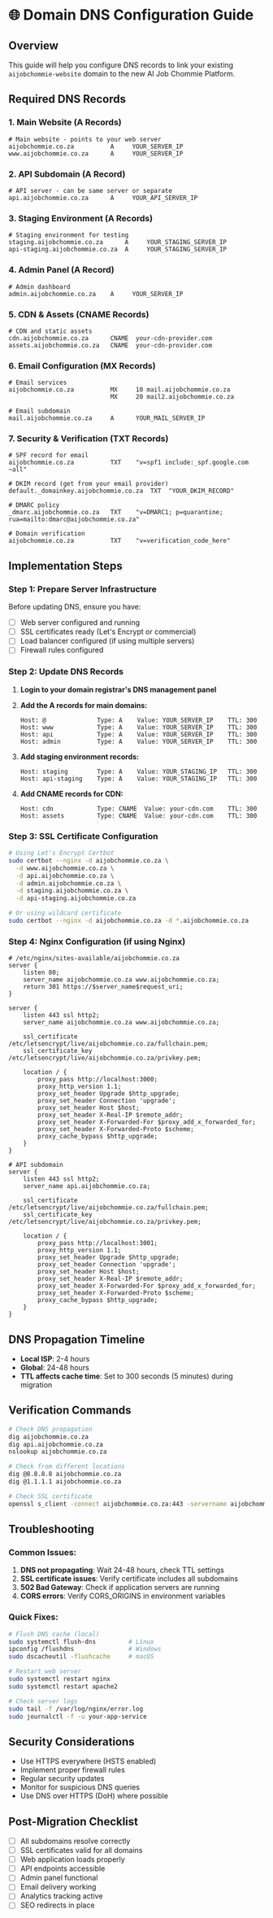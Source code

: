 # 🌐 Domain DNS Configuration Guide

## Overview
This guide will help you configure DNS records to link your existing `aijobchommie-website` domain to the new AI Job Chommie Platform.

## Required DNS Records

### 1. Main Website (A Records)
```dns
# Main website - points to your web server
aijobchommie.co.za          A     YOUR_SERVER_IP
www.aijobchommie.co.za      A     YOUR_SERVER_IP
```

### 2. API Subdomain (A Record)
```dns
# API server - can be same server or separate
api.aijobchommie.co.za      A     YOUR_API_SERVER_IP
```

### 3. Staging Environment (A Records)
```dns
# Staging environment for testing
staging.aijobchommie.co.za      A     YOUR_STAGING_SERVER_IP
api-staging.aijobchommie.co.za  A     YOUR_STAGING_SERVER_IP
```

### 4. Admin Panel (A Record)
```dns
# Admin dashboard
admin.aijobchommie.co.za    A     YOUR_SERVER_IP
```

### 5. CDN & Assets (CNAME Records)
```dns
# CDN and static assets
cdn.aijobchommie.co.za      CNAME  your-cdn-provider.com
assets.aijobchommie.co.za   CNAME  your-cdn-provider.com
```

### 6. Email Configuration (MX Records)
```dns
# Email services
aijobchommie.co.za          MX     10 mail.aijobchommie.co.za
                            MX     20 mail2.aijobchommie.co.za

# Email subdomain
mail.aijobchommie.co.za     A      YOUR_MAIL_SERVER_IP
```

### 7. Security & Verification (TXT Records)
```dns
# SPF record for email
aijobchommie.co.za          TXT    "v=spf1 include:_spf.google.com ~all"

# DKIM record (get from your email provider)
default._domainkey.aijobchommie.co.za  TXT  "YOUR_DKIM_RECORD"

# DMARC policy
_dmarc.aijobchommie.co.za   TXT    "v=DMARC1; p=quarantine; rua=mailto:dmarc@aijobchommie.co.za"

# Domain verification
aijobchommie.co.za          TXT    "v=verification_code_here"
```

## Implementation Steps

### Step 1: Prepare Server Infrastructure
Before updating DNS, ensure you have:
- [ ] Web server configured and running
- [ ] SSL certificates ready (Let's Encrypt or commercial)
- [ ] Load balancer configured (if using multiple servers)
- [ ] Firewall rules configured

### Step 2: Update DNS Records
1. **Login to your domain registrar's DNS management panel**
2. **Add the A records for main domains:**
   ```
   Host: @              Type: A    Value: YOUR_SERVER_IP    TTL: 300
   Host: www            Type: A    Value: YOUR_SERVER_IP    TTL: 300
   Host: api            Type: A    Value: YOUR_SERVER_IP    TTL: 300
   Host: admin          Type: A    Value: YOUR_SERVER_IP    TTL: 300
   ```

3. **Add staging environment records:**
   ```
   Host: staging        Type: A    Value: YOUR_STAGING_IP   TTL: 300
   Host: api-staging    Type: A    Value: YOUR_STAGING_IP   TTL: 300
   ```

4. **Add CNAME records for CDN:**
   ```
   Host: cdn            Type: CNAME  Value: your-cdn.com    TTL: 300
   Host: assets         Type: CNAME  Value: your-cdn.com    TTL: 300
   ```

### Step 3: SSL Certificate Configuration
```bash
# Using Let's Encrypt Certbot
sudo certbot --nginx -d aijobchommie.co.za \
  -d www.aijobchommie.co.za \
  -d api.aijobchommie.co.za \
  -d admin.aijobchommie.co.za \
  -d staging.aijobchommie.co.za \
  -d api-staging.aijobchommie.co.za

# Or using wildcard certificate
sudo certbot --nginx -d aijobchommie.co.za -d *.aijobchommie.co.za
```

### Step 4: Nginx Configuration (if using Nginx)
```nginx
# /etc/nginx/sites-available/aijobchommie.co.za
server {
    listen 80;
    server_name aijobchommie.co.za www.aijobchommie.co.za;
    return 301 https://$server_name$request_uri;
}

server {
    listen 443 ssl http2;
    server_name aijobchommie.co.za www.aijobchommie.co.za;
    
    ssl_certificate /etc/letsencrypt/live/aijobchommie.co.za/fullchain.pem;
    ssl_certificate_key /etc/letsencrypt/live/aijobchommie.co.za/privkey.pem;
    
    location / {
        proxy_pass http://localhost:3000;
        proxy_http_version 1.1;
        proxy_set_header Upgrade $http_upgrade;
        proxy_set_header Connection 'upgrade';
        proxy_set_header Host $host;
        proxy_set_header X-Real-IP $remote_addr;
        proxy_set_header X-Forwarded-For $proxy_add_x_forwarded_for;
        proxy_set_header X-Forwarded-Proto $scheme;
        proxy_cache_bypass $http_upgrade;
    }
}

# API subdomain
server {
    listen 443 ssl http2;
    server_name api.aijobchommie.co.za;
    
    ssl_certificate /etc/letsencrypt/live/aijobchommie.co.za/fullchain.pem;
    ssl_certificate_key /etc/letsencrypt/live/aijobchommie.co.za/privkey.pem;
    
    location / {
        proxy_pass http://localhost:3001;
        proxy_http_version 1.1;
        proxy_set_header Upgrade $http_upgrade;
        proxy_set_header Connection 'upgrade';
        proxy_set_header Host $host;
        proxy_set_header X-Real-IP $remote_addr;
        proxy_set_header X-Forwarded-For $proxy_add_x_forwarded_for;
        proxy_set_header X-Forwarded-Proto $scheme;
        proxy_cache_bypass $http_upgrade;
    }
}
```

## DNS Propagation Timeline
- **Local ISP**: 2-4 hours
- **Global**: 24-48 hours
- **TTL affects cache time**: Set to 300 seconds (5 minutes) during migration

## Verification Commands
```bash
# Check DNS propagation
dig aijobchommie.co.za
dig api.aijobchommie.co.za
nslookup aijobchommie.co.za

# Check from different locations
dig @8.8.8.8 aijobchommie.co.za
dig @1.1.1.1 aijobchommie.co.za

# Check SSL certificate
openssl s_client -connect aijobchommie.co.za:443 -servername aijobchommie.co.za
```

## Troubleshooting

### Common Issues:
1. **DNS not propagating**: Wait 24-48 hours, check TTL settings
2. **SSL certificate issues**: Verify certificate includes all subdomains
3. **502 Bad Gateway**: Check if application servers are running
4. **CORS errors**: Verify CORS_ORIGINS in environment variables

### Quick Fixes:
```bash
# Flush DNS cache (local)
sudo systemctl flush-dns         # Linux
ipconfig /flushdns               # Windows
sudo dscacheutil -flushcache     # macOS

# Restart web server
sudo systemctl restart nginx
sudo systemctl restart apache2

# Check server logs
sudo tail -f /var/log/nginx/error.log
sudo journalctl -f -u your-app-service
```

## Security Considerations
- Use HTTPS everywhere (HSTS enabled)
- Implement proper firewall rules
- Regular security updates
- Monitor for suspicious DNS queries
- Use DNS over HTTPS (DoH) where possible

## Post-Migration Checklist
- [ ] All subdomains resolve correctly
- [ ] SSL certificates valid for all domains
- [ ] Web application loads properly
- [ ] API endpoints accessible
- [ ] Admin panel functional
- [ ] Email delivery working
- [ ] Analytics tracking active
- [ ] SEO redirects in place
